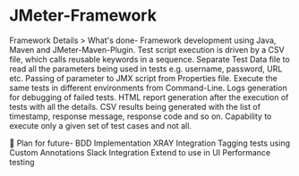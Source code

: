 # JMeter-Framework
Framework Details > 
What's done- 
Framework development using Java, Maven and JMeter-Maven-Plugin.
Test script execution is driven by a CSV file, which calls reusable keywords in a sequence.
Separate Test Data file to read all the parameters being used in tests e.g. username, password, URL etc.
Passing of parameter to JMX script from Properties file.
Execute the same tests in different environments from Command-Line.
Logs generation for debugging of failed tests.
HTML report generation after the execution of tests with all the details.
CSV results being generated with the list of timestamp, response message, response code and so on.
Capability to execute only a given set of test cases and not all.

🔭 Plan for future- 
BDD Implementation
XRAY Integration
Tagging tests using Custom Annotations
Slack Integration
Extend to use in UI Performance testing
